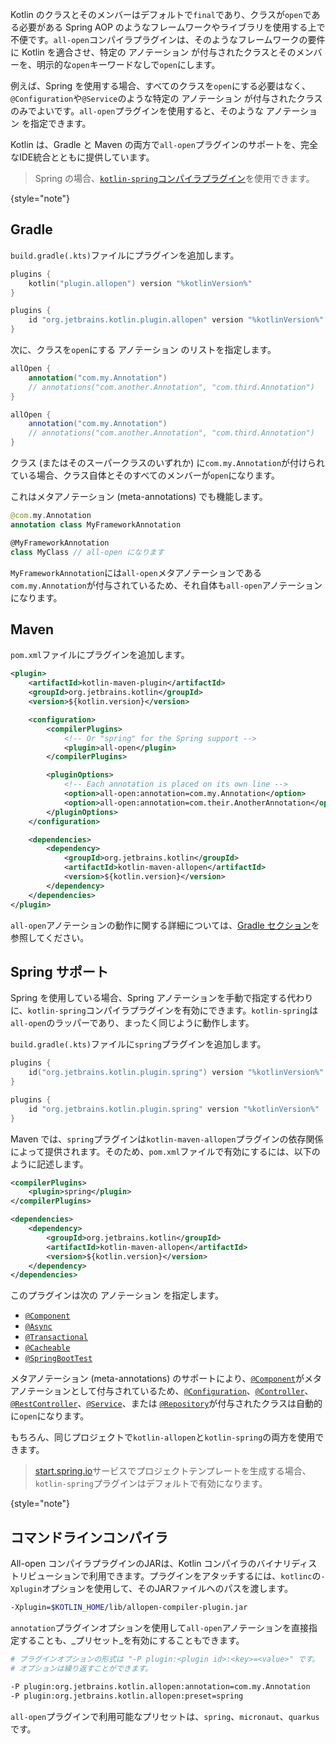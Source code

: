 [//]: # (title: All-openコンパイラプラグイン)

Kotlin のクラスとそのメンバーはデフォルトで`final`であり、クラスが`open`である必要がある Spring AOP のようなフレームワークやライブラリを使用する上で不便です。`all-open`コンパイラプラグインは、そのようなフレームワークの要件に Kotlin を適合させ、特定の アノテーション が付与されたクラスとそのメンバーを、明示的な`open`キーワードなしで`open`にします。

例えば、Spring を使用する場合、すべてのクラスを`open`にする必要はなく、`@Configuration`や`@Service`のような特定の アノテーション が付与されたクラスのみでよいです。`all-open`プラグインを使用すると、そのような アノテーション を指定できます。

Kotlin は、Gradle と Maven の両方で`all-open`プラグインのサポートを、完全なIDE統合とともに提供しています。

> Spring の場合、[`kotlin-spring`コンパイラプラグイン](#spring-support)を使用できます。
>
{style="note"}

## Gradle

`build.gradle(.kts)`ファイルにプラグインを追加します。

<tabs group="build-script">
<tab title="Kotlin" group-key="kotlin">

```kotlin
plugins {
    kotlin("plugin.allopen") version "%kotlinVersion%"
}
```

</tab>
<tab title="Groovy" group-key="groovy">

```groovy
plugins {
    id "org.jetbrains.kotlin.plugin.allopen" version "%kotlinVersion%"
}
```

</tab>
</tabs>

次に、クラスを`open`にする アノテーション のリストを指定します。

<tabs group="build-script">
<tab title="Kotlin" group-key="kotlin">

```kotlin
allOpen {
    annotation("com.my.Annotation")
    // annotations("com.another.Annotation", "com.third.Annotation")
}
```

</tab>
<tab title="Groovy" group-key="groovy">

```groovy
allOpen {
    annotation("com.my.Annotation")
    // annotations("com.another.Annotation", "com.third.Annotation")
}
```

</tab>
</tabs>

クラス (またはそのスーパークラスのいずれか) に`com.my.Annotation`が付けられている場合、クラス自体とそのすべてのメンバーが`open`になります。

これはメタアノテーション (meta-annotations) でも機能します。

```kotlin
@com.my.Annotation
annotation class MyFrameworkAnnotation

@MyFrameworkAnnotation
class MyClass // all-open になります
```

`MyFrameworkAnnotation`には`all-open`メタアノテーションである`com.my.Annotation`が付与されているため、それ自体も`all-open`アノテーションになります。

## Maven

`pom.xml`ファイルにプラグインを追加します。

```xml
<plugin>
    <artifactId>kotlin-maven-plugin</artifactId>
    <groupId>org.jetbrains.kotlin</groupId>
    <version>${kotlin.version}</version>

    <configuration>
        <compilerPlugins>
            <!-- Or "spring" for the Spring support -->
            <plugin>all-open</plugin>
        </compilerPlugins>

        <pluginOptions>
            <!-- Each annotation is placed on its own line -->
            <option>all-open:annotation=com.my.Annotation</option>
            <option>all-open:annotation=com.their.AnotherAnnotation</option>
        </pluginOptions>
    </configuration>

    <dependencies>
        <dependency>
            <groupId>org.jetbrains.kotlin</groupId>
            <artifactId>kotlin-maven-allopen</artifactId>
            <version>${kotlin.version}</version>
        </dependency>
    </dependencies>
</plugin>
```

`all-open`アノテーションの動作に関する詳細については、[Gradle セクション](#gradle)を参照してください。

## Spring サポート

Spring を使用している場合、Spring アノテーションを手動で指定する代わりに、`kotlin-spring`コンパイラプラグインを有効にできます。`kotlin-spring`は`all-open`のラッパーであり、まったく同じように動作します。

`build.gradle(.kts)`ファイルに`spring`プラグインを追加します。

<tabs group="build-script">
<tab title="Kotlin" group-key="kotlin">

```kotlin
plugins {
    id("org.jetbrains.kotlin.plugin.spring") version "%kotlinVersion%"
}
```

</tab>
<tab title="Groovy" group-key="groovy">

```groovy
plugins {
    id "org.jetbrains.kotlin.plugin.spring" version "%kotlinVersion%"
}
```

</tab>
</tabs>

Maven では、`spring`プラグインは`kotlin-maven-allopen`プラグインの依存関係によって提供されます。そのため、`pom.xml`ファイルで有効にするには、以下のように記述します。

```xml
<compilerPlugins>
    <plugin>spring</plugin>
</compilerPlugins>

<dependencies>
    <dependency>
        <groupId>org.jetbrains.kotlin</groupId>
        <artifactId>kotlin-maven-allopen</artifactId>
        <version>${kotlin.version}</version>
    </dependency>
</dependencies>
```

このプラグインは次の アノテーション を指定します。
* [`@Component`](https://docs.spring.io/spring-framework/docs/current/javadoc-api/org/springframework/stereotype/Component.html)
* [`@Async`](https://docs.spring.io/spring/docs/current/javadoc-api/org/springframework/scheduling/annotation/Async.html)
* [`@Transactional`](https://docs.spring.io/spring-framework/docs/current/javadoc-api/org/springframework/transaction/annotation/Transactional.html)
* [`@Cacheable`](https://docs.spring.io/spring-framework/docs/current/javadoc-api/org/springframework/cache/annotation/Cacheable.html)
* [`@SpringBootTest`](https://docs.spring.io/spring-boot/docs/current/api/org/springframework/boot/test/context/SpringBootTest.html)

メタアノテーション (meta-annotations) のサポートにより、[`@Component`](https://docs.spring.io/spring-framework/docs/current/javadoc-api/org/springframework/stereotype/Component.html)がメタアノテーションとして付与されているため、[`@Configuration`](https://docs.spring.io/spring/docs/current/javadoc-api/org/springframework/context/annotation/Configuration.html)、[`@Controller`](https://docs.spring.io/spring-framework/docs/current/javadoc-api/org/springframework/stereotype/Controller.html)、[`@RestController`](https://docs.spring.io/spring/docs/current/javadoc-api/org/springframework/web/bind/annotation/RestController.html)、[`@Service`](https://docs.spring.io/spring/docs/current/javadoc-api/org/springframework/stereotype/Service.html)、または [`@Repository`](https://docs.spring.io/spring-framework/docs/current/javadoc-api/org/springframework/stereotype/Repository.html)が付与されたクラスは自動的に`open`になります。

もちろん、同じプロジェクトで`kotlin-allopen`と`kotlin-spring`の両方を使用できます。

> [start.spring.io](https://start.spring.io/#!language=kotlin)サービスでプロジェクトテンプレートを生成する場合、`kotlin-spring`プラグインはデフォルトで有効になります。
>
{style="note"}

## コマンドラインコンパイラ

All-open コンパイラプラグインのJARは、Kotlin コンパイラのバイナリディストリビューションで利用できます。プラグインをアタッチするには、`kotlinc`の`-Xplugin`オプションを使用して、そのJARファイルへのパスを渡します。

```bash
-Xplugin=$KOTLIN_HOME/lib/allopen-compiler-plugin.jar
```

`annotation`プラグインオプションを使用して`all-open`アノテーションを直接指定することも、_プリセット_を有効にすることもできます。

```bash
# プラグインオプションの形式は "-P plugin:<plugin id>:<key>=<value>" です。
# オプションは繰り返すことができます。

-P plugin:org.jetbrains.kotlin.allopen:annotation=com.my.Annotation
-P plugin:org.jetbrains.kotlin.allopen:preset=spring
```

`all-open`プラグインで利用可能なプリセットは、`spring`、`micronaut`、`quarkus`です。